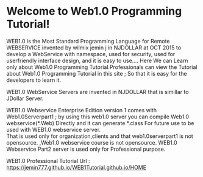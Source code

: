 
Welcome to Web1.0 Programming Tutorial!
=======================================

WEB1.0 is the Most Standard Programming Language for Remote WEBSERVICE invented by wilmix jemin j in NJDOLLAR at OCT 2015 to develop a WebService with namespace, used for security, used for userfriendly interface design, and it is easy to use.... Here We can Learn only about Web1.0 Programming Tutorial.Professionals can view the Tutorial about Web1.0 Programming Tutorial in this site ; So that it is easy for the developers to learn it.


WEB1.0 WebService Servers  are  invented  in  NJDOLLAR  that  is  simillar to   JDollar  Server.

WEB1.0 Webservice  Enterprise  Edition version 1  comes   with  Web1.0Serverpart1 ; by using this web1.0 server you  can compile
Web1.0 webservice(*.Web) Directly and  it  can  generate *.class
For future use  to be  used  with  WEB1.0 webservice server.    
That  is   used  only  for  organization,clients and that web1.0serverpart1 is not opensource.  ,Web1.0  webservice  course
is  not  opensource.
WEB1.0 Webservice Part2  server  is  used only  for  Professional  purpose. 





WEB1.0  Professional Tutorial   Url  :   https://jemin777.github.io/WEB1Tutorial.github.io/HOME
